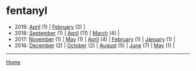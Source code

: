 # fentanyl

  * 2019: 
      [April](./fentanyl-2019-04.md) (1) | 
      [February](./fentanyl-2019-02.md) (2) | 
  * 2018: 
      [September](./fentanyl-2018-09.md) (1) | 
      [April](./fentanyl-2018-04.md) (11) | 
      [March](./fentanyl-2018-03.md) (4) | 
  * 2017: 
      [November](./fentanyl-2017-11.md) (1) | 
      [May](./fentanyl-2017-05.md) (1) | 
      [April](./fentanyl-2017-04.md) (4) | 
      [February](./fentanyl-2017-02.md) (1) | 
      [January](./fentanyl-2017-01.md) (1) | 
  * 2016: 
      [December](./fentanyl-2016-12.md) (2) | 
      [October](./fentanyl-2016-10.md) (2) | 
      [August](./fentanyl-2016-08.md) (5) | 
      [June](./fentanyl-2016-06.md) (7) | 
      [May](./fentanyl-2016-05.md) (1) | 

----

[Home](../)
